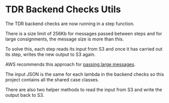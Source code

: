 # TDR Backend Checks Utils

The TDR backend checks are now running in a step function. 

There is a size limit of 256Kb for messages passed between steps and for large consignments, the message size is more than this.

To solve this, each step reads its input from S3 and once it has carried out its step, writes the new output to S3 again.

AWS recommends this approach for [passing large messages](https://docs.aws.amazon.com/step-functions/latest/dg/avoid-exec-failures.html).

The input JSON is the same for each lambda in the backend checks so this project contains all the shared case classes.

There are also two helper methods to read the input from S3 and write the output back to S3.

